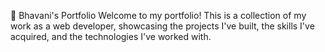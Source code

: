 🌟 Bhavani's Portfolio
Welcome to my portfolio! This is a collection of my work as a web developer, showcasing the projects I've built, the skills I've acquired, and the technologies I've worked with.
